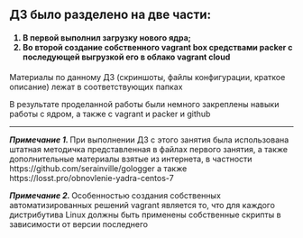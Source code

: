 <h2>ДЗ было разделено на две части:</h2>

<h4><ol><li>В первой выполнил загрузку нового ядра;</li>

<li>Во второй создание собственного vagrant box средствами packer c последующей выгрузкой его в облако vagrant cloud</li></ol></h4>

<p>Материалы  по данному ДЗ (скриншоты, файлы конфигурации, краткое описание) лежат в соответствующих папках</p>

<p>В результате проделанной работы были немного закреплены навыки работы с ядром, а также с vagrant и packer и github</p>
<hr>
<p><i><b>Примечание 1. </b></i>При выполнении ДЗ с этого занятия была использована штатная методичка представленная в файлах первого занятия,
а также дополнительные  материалы взятые из интернета, в частности https://github.com/serainville/gologger
а также https://losst.pro/obnovlenie-yadra-centos-7</p>
<p><i><b>Примечание 2. </b></i>Особенностью создания собственных автоматизированных решений vagrant является то, что для каждого дистрибутива Linux
должны быть применены собственные скрипты в зависимости от версии последнего</p>
